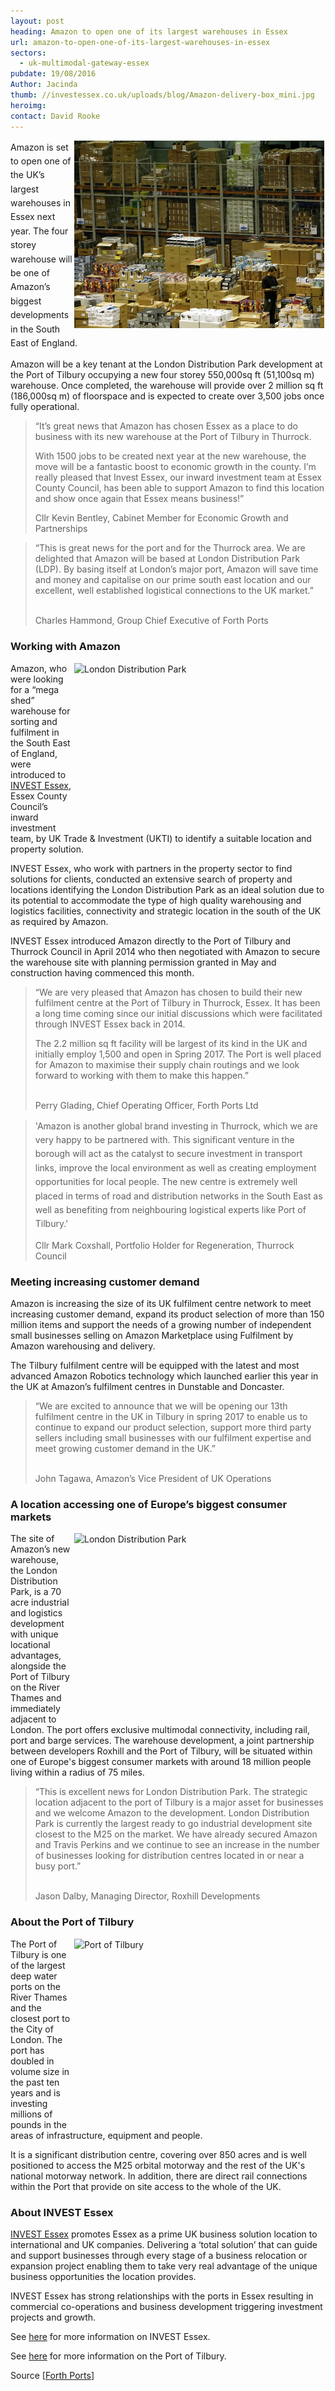 ```yaml
---
layout: post
heading: Amazon to open one of its largest warehouses in Essex
url: amazon-to-open-one-of-its-largest-warehouses-in-essex
sectors:
  - uk-multimodal-gateway-essex 
pubdate: 19/08/2016
Author: Jacinda
thumb: //investessex.co.uk/uploads/blog/Amazon-delivery-box_mini.jpg
heroimg: 
contact: David Rooke
---
```

<p><span style='line-height: 1.6;'><img alt='Amazon warehouse' src='../uploads/blog/Warehouse_700.jpg' style='width: 400px; margin-left: 2px; margin-right: 2px; float: right; height: 300px;'/>Amazon is set to open one of the UK’s largest warehouses in Essex next year. The four storey warehouse will be one of Amazon’s biggest developments in the South East of England. </span></p><p>Amazon will be a key tenant at the London Distribution Park development at the Port of Tilbury occupying a new four storey 550,000sq ft (51,100sq m) warehouse. Once completed, the warehouse will provide over 2 million sq ft (186,000sq m) of floorspace and is expected to create over 3,500 jobs once fully operational.</p><blockquote><p>“It’s great news that Amazon has chosen Essex as a place to do business with its new warehouse at the Port of Tilbury in Thurrock.</p><p>With 1500 jobs to be created next year at the new warehouse, the move will be a fantastic boost to economic growth in the county. I’m really pleased that Invest Essex, our inward investment team at Essex County Council, has been able to support Amazon to find this location and show once again that Essex means business!”</p><p>Cllr Kevin Bentley, Cabinet Member for Economic Growth and Partnerships</p></blockquote><blockquote><p>“This is great news for the port and for the Thurrock area. We are delighted that Amazon will be based at London Distribution Park (LDP). By basing itself at London’s major port, Amazon will save time and money and capitalise on our prime south east location and our excellent, well established logistical connections to the UK market.”</p><p><br/>Charles Hammond, Group Chief Executive of Forth Ports</p></blockquote><h3>Working with Amazon</h3><p><img alt='London Distribution Park' src='http://www.investessex.co.uk/uploads/about/Tilbury_aerial_400.jpg' style='line-height: 20.8px; width: 400px; height: 266px; margin-left: 2px; margin-right: 2px; float: right;'/></p><p>Amazon, who were looking for a “mega shed” warehouse for sorting and fulfilment in the South East of England, were introduced to <a href='../index.html' target='_blank'>INVEST Essex</a>, Essex County Council’s inward investment team, by UK Trade &amp; Investment (UKTI) to identify a suitable location and property solution.</p><p>INVEST Essex, who work with partners in the property sector to find solutions for clients, conducted an extensive search of property and locations identifying the London Distribution Park as an ideal solution due to its potential to accommodate the type of high quality warehousing and logistics facilities, connectivity and strategic location in the south of the UK as required by Amazon.</p><p>INVEST Essex introduced Amazon directly to the Port of Tilbury and Thurrock Council in April 2014 who then negotiated with Amazon to secure the warehouse site with planning permission granted in May and  construction having commenced this month.</p><blockquote><p>“We are very pleased that Amazon has chosen to build their new fulfilment centre at the Port of Tilbury in Thurrock, Essex. It has been a long time coming since our initial discussions which were facilitated through INVEST Essex back in 2014.</p><p>The 2.2 million sq ft facility will be largest of its kind in the UK and initially employ 1,500 and open in Spring 2017. The Port is well placed for Amazon to maximise their supply chain routings and we look forward to working with them to make this happen.”</p><p><br/>Perry Glading, Chief Operating Officer, Forth Ports Ltd</p></blockquote><blockquote><p>'<span style='line-height: 1.6;'>Amazon is another global brand investing in Thurrock, which we are very happy to be partnered with. </span><span style='line-height: 1.6;'>This significant venture in the borough will act as the catalyst to secure investment in transport links, improve the local environment as well as creating employment opportunities for local people. </span><span style='line-height: 1.6;'>The new centre is extremely well placed in terms of road and distribution networks in the South East as well as benefiting from neighbouring logistical experts like Port of Tilbury.'</span></p><p>Cllr Mark Coxshall, Portfolio Holder for Regeneration, Thurrock Council</p></blockquote><h3>Meeting increasing customer demand</h3><p>Amazon is increasing the size of its UK fulfilment centre network to meet increasing customer demand, expand its product selection of more than 150 million items and support the needs of a growing number of independent small businesses selling on Amazon Marketplace using Fulfilment by Amazon warehousing and delivery.</p><p>The Tilbury fulfilment centre will be equipped with the latest and most advanced Amazon Robotics technology which launched earlier this year in the UK at Amazon’s fulfilment centres in Dunstable and Doncaster.</p><blockquote><p>“We are excited to announce that we will be opening our 13th fulfilment centre in the UK in Tilbury in spring 2017 to enable us to continue to expand our product selection, support more third party sellers including small businesses with our fulfilment expertise and meet growing customer demand in the UK.”</p><p><br/>John Tagawa, Amazon’s Vice President of UK Operations</p></blockquote><h3>A location accessing one of Europe’s biggest consumer markets</h3><p><img alt='London Distribution Park' src='http://www.investessex.co.uk/uploads/about/Screen-Shot-2016-05-30-at-22.36.34_400.jpg' style='line-height: 20.8px; width: 400px; height: 300px; margin-left: 2px; margin-right: 2px; float: right;'/></p><p>The site of Amazon’s new warehouse, the London Distribution Park, is a 70 acre industrial and logistics development with unique locational advantages, alongside the  Port of Tilbury on the River Thames and immediately adjacent to London. The port offers exclusive multimodal connectivity, including rail, port and barge services. The warehouse development, a joint partnership between developers Roxhill and the Port of Tilbury, will be situated within one of Europe's biggest consumer markets with around 18 million people living within a radius of 75 miles.</p><blockquote><p>“This is excellent news for London Distribution Park. The strategic location adjacent to the port of Tilbury is a major asset for businesses and we welcome Amazon to the development. London Distribution Park is currently the largest ready to go industrial development site closest to the M25 on the market. We have already secured Amazon and Travis Perkins and we continue to see an increase in the number of businesses looking for distribution centres located in or near a busy port.”</p><p><br/>Jason Dalby, Managing Director, Roxhill Developments</p></blockquote><h3>About the Port of Tilbury</h3><p><img alt='Port of Tilbury' src='http://www.investessex.co.uk/uploads/about/A_general_view_of_a_container_vessel_at_Tilbury_Docks_400.jpg' style='line-height: 20.8px; width: 400px; height: 299px; margin-left: 2px; margin-right: 2px; float: right;'/></p><p>The Port of Tilbury is one of the largest deep water ports on the River Thames and the closest port to the City of London. The port has doubled in volume size in the past ten years and is investing millions of pounds in the areas of infrastructure, equipment and people.</p><p>It is a significant distribution centre, covering over 850 acres and is well positioned to access the M25 orbital motorway and the rest of the UK's national motorway network. In addition, there are direct rail connections within the Port that provide on site access to the whole of the UK.</p><h3>About INVEST Essex</h3><p><a href='../index.html' target='_blank'>INVEST Essex</a> promotes Essex as a prime UK business solution location to international and UK companies. Delivering a ‘total solution’ that can guide and support businesses through every stage of a business relocation or expansion project enabling them to take very real advantage of the unique business opportunities the location provides.</p><p>INVEST Essex has strong relationships with the ports in Essex resulting in commercial co-operations and business development triggering investment projects and growth.</p><p>See <a href='../index.html' target='_blank'>here</a> for more information on INVEST Essex.</p><p>See <a href='http://investessex.co.uk/studies/place-studies/port-of-tilbury' target='_blank'>here</a> for more information on the Port of Tilbury.</p><p>Source [<a href='https://forthports.co.uk/media/releases/3066/Expansion+plans+announced+for+Port+of+Tilbury/?_sm_au_=ijVs2f5tWcVWk5FQ' target='_blank'>Forth Ports</a>] </p>